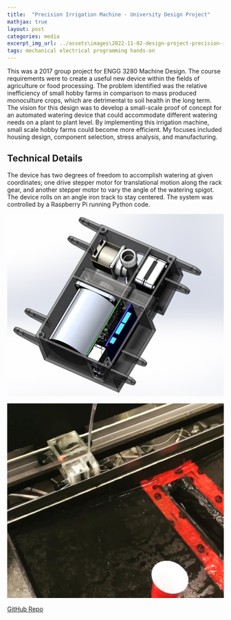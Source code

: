 ```yaml
---
title:  "Precision Irrigation Machine - University Design Project"
mathjax: true
layout: post
categories: media
excerpt_img_url: ../assets\images\2022-11-02-design-project-precision-irrigation-machine\Capture.jpg
tags: mechanical electrical programming hands-on
---
```


This was a 2017 group project for ENGG 3280 Machine Design. The course requirements were to create a useful new device within the fields of agriculture or food processing. The problem identified was the relative inefficiency of small hobby farms in comparison to mass produced monoculture crops, which are detrimental to soil health in the long term. The vision for this design was to develop a small-scale proof of concept for an automated watering device that could accommodate different watering needs on a plant to plant level. By implementing this irrigation machine, small scale hobby farms could become more efficient. My focuses included housing design, component selection, stress analysis, and manufacturing.

## Technical Details
The device has two degrees of freedom to accomplish watering at given coordinates; one drive stepper motor for translational motion along the rack gear, and another stepper motor to vary the angle of the watering spigot. The device rolls on an angle iron track to stay centered. The system was controlled by a Raspberry Pi running Python code.

![1](/assets\images\2022-11-02-design-project-precision-irrigation-machine\Bottom.jpg)

![2](/assets\images\2022-11-02-design-project-precision-irrigation-machine\Capture.jpg)

[GitHub Repo](https://github.com/orion-miller/University-of-Guelph-Projects/tree/main/Design_Project-Precision_Irrigation_Machine)



